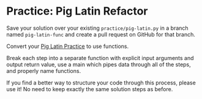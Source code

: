 # Practice: Pig Latin Refactor

Save your solution over your existing `practice/pig-latin.py` in a branch named `pig-latin-func` and create a pull request on GitHub for that branch.

Convert your [Pig Latin Practice](/practice/pig-latin.md) to use functions.

Break each step into a separate function with explicit input arguments and output return value, use a main which pipes data through all of the steps, and properly name functions.

If you find a better way to structure your code through this process, please use it!
No need to keep exactly the same solution steps as before.
